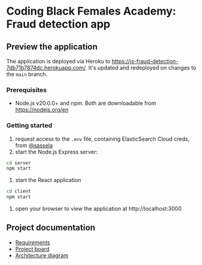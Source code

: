 # Coding Black Females Academy: Fraud detection app

## Preview the application
The application is deployed via Heroku to https://js-fraud-detection-7db71b7874dc.herokuapp.com/. It's updated and redeployed on changes to the `main` branch.

### Prerequisites
* Node.js v20.0.0+ and npm. Both are downloadable from https://nodejs.org/en

### Getting started
1. request access to the `.env` file, containing ElasticSearch Cloud creds, from [@sassela](https://github.com/sassela)
2. start the Node.js Express server:
```bash
cd server
npm start
```
1. start the React application
```bash
cd client
npm start
```
1. open your browser to view the application at http://localhost:3000

## Project documentation
* [Requirements](Requirements.md)
* [Project board](https://github.com/users/sassela/projects/2/views/1)
* [Architecture diagram](architecture-diagram.png)
